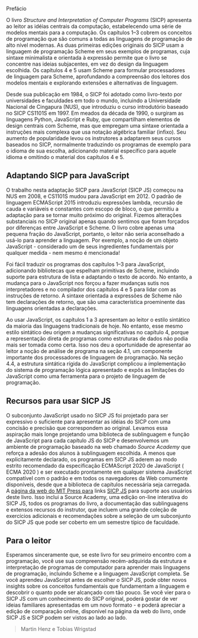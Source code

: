 Prefácio

O livro _Structure and Interpretation of Computer Programs_ (SICP) apresenta ao leitor as idéias centrais da computação, estabelecendo uma série de modelos mentais para a computação. Os capítulos 1–3 cobrem os conceitos de programação que são comuns a todas as linguagens de programação de alto nível modernas. As duas primeiras edições originais do SICP usam a linguagem de programação Scheme em seus exemplos de programas, cuja sintaxe minimalista e orientada à expressão permite que o livro se concentre nas ideias subjacentes, em vez do design da linguagem escolhida. Os capítulos 4 e 5 usam Scheme para formular processadores de linguagem para Scheme, aprofundando a compreensão dos leitores dos modelos mentais e explorando extensões e alternativas de linguagem.

Desde sua publicação em 1984, o SICP foi adotado como livro-texto por universidades e faculdades em todo o mundo, incluindo a Universidade Nacional de Cingapura (NUS), que introduziu o curso introdutório baseado no SICP CS1101S em 1997. Em meados da década de 1990, o surgiram as linguagens Python, JavaScript e Ruby, que compartilham elementos de design centrais com Scheme, mas que empregam uma sintaxe orientada a instruções mais complexa que usa notação algébrica familiar (infixo). Seu aumento de popularidade levou os instrutores a adaptarem seus cursos baseados no SICP, normalmente traduzindo os programas de exemplo para o idioma de sua escolha, adicionando material específico para aquele idioma e omitindo o material dos capítulos 4 e 5.

## Adaptando SICP para JavaScript

O trabalho nesta adaptação SICP para JavaScript (SICP JS) começou na NUS em 2008, e CS1101S mudou para JavaScript em 2012. O padrão de linguagem ECMAScript 2015 introduziu expressões lambda, recursão de cauda e variáveis ​​e constantes com escopo de bloco, o que permitiu a adaptação para se tornar muito próximo do original. Fizemos alterações substanciais no SICP original apenas quando sentimos que foram forçados por diferenças entre JavaScript e Scheme. O livro cobre apenas uma pequena fração do JavaScript, portanto, o leitor não seria aconselhado a usá-lo para aprender a linguagem. Por exemplo, a noção de um objeto JavaScript - considerado um de seus ingredientes fundamentais por qualquer medida - nem mesmo é mencionada!

Foi fácil traduzir os programas dos capítulos 1–3 para JavaScript, adicionando bibliotecas que espelham primitivas de Scheme, incluindo suporte para estrutura de lista e adaptando o texto de acordo. No entanto, a mudança para o JavaScript nos forçou a fazer mudanças sutis nos interpretadores e no compilador dos capítulos 4 e 5 para lidar com as instruções de retorno. A sintaxe orientada a expressões de Scheme não tem declarações de retorno, que são uma característica proeminente das linguagens orientadas a declarações.

Ao usar JavaScript, os capítulos 1 a 3 apresentam ao leitor o estilo sintático da maioria das linguagens tradicionais de hoje. No entanto, esse mesmo estilo sintático deu origem a mudanças significativas no capítulo 4, porque a representação direta de programas como estruturas de dados não podia mais ser tomada como certa. Isso nos deu a oportunidade de apresentar ao leitor a noção de análise de programa na seção 4.1, um componente importante dos processadores de linguagem de programação. Na seção 4.4, a estrutura sintática rígida do JavaScript complicou a implementação do sistema de programação lógica apresentado e expôs as limitações do JavaScript como uma ferramenta para o projeto de linguagem de programação.

## Recursos para usar SICP JS

O subconjunto JavaScript usado no SICP JS foi projetado para ser expressivo o suficiente para apresentar as idéias do SICP com uma concisão e precisão que correspondem ao original. Levamos essa aspiração mais longe projetando uma biblioteca de sublinguagem e função de JavaScript para cada capítulo JS do SICP e desenvolvemos um ambiente de programação baseado na web chamado _Source Academy_ que reforça a adesão dos alunos à sublinguagem escolhida. A menos que explicitamente declarado, os programas em SICP JS aderem ao modo estrito recomendado da especificação ECMAScript 2020 de JavaScript ( ECMA 2020 ) e ser executado prontamente em qualquer sistema JavaScript compatível com o padrão e em todos os navegadores da Web comumente disponíveis, desde que a biblioteca de capítulos necessária seja carregada. A [página da web do MIT Press para](https://translate.google.com/website?sl=auto&tl=pt&ajax=1&u=https://mitpress.mit.edu/sites/default/files/sicpjs/index.html) links [SICP JS](https://translate.google.com/website?sl=auto&tl=pt&ajax=1&u=https://mitpress.mit.edu/sites/default/files/sicpjs/index.html) para suporte aos usuários deste livro. Isso inclui a Source Academy, uma edição on-line interativa do SICP JS, todos os programas do livro, a documentação das sublinguagens e extensos recursos do instrutor, que incluem uma grande coleção de exercícios adicionais e recomendações sobre a seleção de um subconjunto do SICP JS que pode ser coberto em um semestre típico de faculdade.

## Para o leitor

Esperamos sinceramente que, se este livro for seu primeiro encontro com a programação, você use sua compreensão recém-adquirida da estrutura e interpretação de programas de computador para aprender mais linguagens de programação, incluindo Scheme e a linguagem JavaScript completa. Se você aprendeu JavaScript antes de escolher o SICP JS, pode obter novos insights sobre os conceitos fundamentais que fundamentam a linguagem e descobrir o quanto pode ser alcançado com tão pouco. Se você vier para o SICP JS com um conhecimento do SICP original, poderá gostar de ver ideias familiares apresentadas em um novo formato - e poderá apreciar a edição de comparação online, disponível na página da web do livro, onde SICP JS e SICP podem ser vistos ao lado ao lado.

> Martin Henz e Tobias Wrigstad
